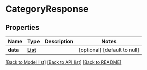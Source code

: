 # CategoryResponse
## Properties

| Name | Type | Description | Notes |
|------------ | ------------- | ------------- | -------------|
| **data** | [**List**](Category.md) |  | [optional] [default to null] |

[[Back to Model list]](../README.md#documentation-for-models) [[Back to API list]](../README.md#documentation-for-api-endpoints) [[Back to README]](../README.md)

